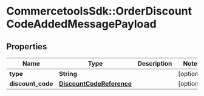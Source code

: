# CommercetoolsSdk::OrderDiscountCodeAddedMessagePayload

## Properties
Name | Type | Description | Notes
------------ | ------------- | ------------- | -------------
**type** | **String** |  | [optional] 
**discount_code** | [**DiscountCodeReference**](DiscountCodeReference.md) |  | [optional] 

